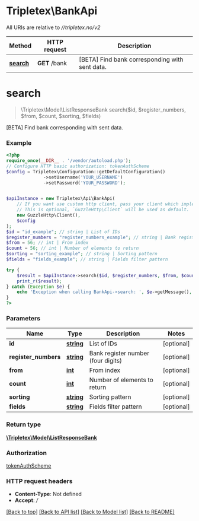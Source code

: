 # Tripletex\BankApi

All URIs are relative to *//tripletex.no/v2*

Method | HTTP request | Description
------------- | ------------- | -------------
[**search**](BankApi.md#search) | **GET** /bank | [BETA] Find bank corresponding with sent data.

# **search**
> \Tripletex\Model\ListResponseBank search($id, $register_numbers, $from, $count, $sorting, $fields)

[BETA] Find bank corresponding with sent data.

### Example
```php
<?php
require_once(__DIR__ . '/vendor/autoload.php');
// Configure HTTP basic authorization: tokenAuthScheme
$config = Tripletex\Configuration::getDefaultConfiguration()
              ->setUsername('YOUR_USERNAME')
              ->setPassword('YOUR_PASSWORD');


$apiInstance = new Tripletex\Api\BankApi(
    // If you want use custom http client, pass your client which implements `GuzzleHttp\ClientInterface`.
    // This is optional, `GuzzleHttp\Client` will be used as default.
    new GuzzleHttp\Client(),
    $config
);
$id = "id_example"; // string | List of IDs
$register_numbers = "register_numbers_example"; // string | Bank register number (four digits)
$from = 56; // int | From index
$count = 56; // int | Number of elements to return
$sorting = "sorting_example"; // string | Sorting pattern
$fields = "fields_example"; // string | Fields filter pattern

try {
    $result = $apiInstance->search($id, $register_numbers, $from, $count, $sorting, $fields);
    print_r($result);
} catch (Exception $e) {
    echo 'Exception when calling BankApi->search: ', $e->getMessage(), PHP_EOL;
}
?>
```

### Parameters

Name | Type | Description  | Notes
------------- | ------------- | ------------- | -------------
 **id** | [**string**](../Model/.md)| List of IDs | [optional]
 **register_numbers** | [**string**](../Model/.md)| Bank register number (four digits) | [optional]
 **from** | [**int**](../Model/.md)| From index | [optional]
 **count** | [**int**](../Model/.md)| Number of elements to return | [optional]
 **sorting** | [**string**](../Model/.md)| Sorting pattern | [optional]
 **fields** | [**string**](../Model/.md)| Fields filter pattern | [optional]

### Return type

[**\Tripletex\Model\ListResponseBank**](../Model/ListResponseBank.md)

### Authorization

[tokenAuthScheme](../../README.md#tokenAuthScheme)

### HTTP request headers

 - **Content-Type**: Not defined
 - **Accept**: */*

[[Back to top]](#) [[Back to API list]](../../README.md#documentation-for-api-endpoints) [[Back to Model list]](../../README.md#documentation-for-models) [[Back to README]](../../README.md)

